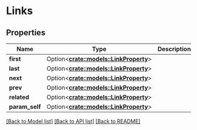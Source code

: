 # Links

## Properties

Name | Type | Description | Notes
------------ | ------------- | ------------- | -------------
**first** | Option<[**crate::models::LinkProperty**](LinkProperty.md)> |  | [optional]
**last** | Option<[**crate::models::LinkProperty**](LinkProperty.md)> |  | [optional]
**next** | Option<[**crate::models::LinkProperty**](LinkProperty.md)> |  | [optional]
**prev** | Option<[**crate::models::LinkProperty**](LinkProperty.md)> |  | [optional]
**related** | Option<[**crate::models::LinkProperty**](LinkProperty.md)> |  | [optional]
**param_self** | Option<[**crate::models::LinkProperty**](LinkProperty.md)> |  | [optional]

[[Back to Model list]](../README.md#documentation-for-models) [[Back to API list]](../README.md#documentation-for-api-endpoints) [[Back to README]](../README.md)


